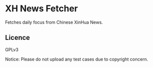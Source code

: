 # XH News Fetcher

Fetches daily focus from Chinese XinHua News.

## Licence
GPLv3

Notice: Please do not upload any test cases due to copyright concern.
